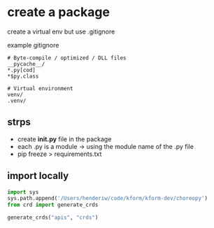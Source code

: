 # create a package

create a virtual env but use .gitignore

example gitignore
```
# Byte-compile / optimized / DLL files
__pycache__/
*.py[cod]
*$py.class

# Virtual environment
venv/
.venv/
```

## strps

- create __init.py__ file in the package
- each <module>.py is a module -> using the module name of the .py file
- pip freeze > requirements.txt


## import locally

```python
import sys
sys.path.append('/Users/henderiw/code/kform/kform-dev/choreopy')
from crd import generate_crds

generate_crds("apis", "crds")
```